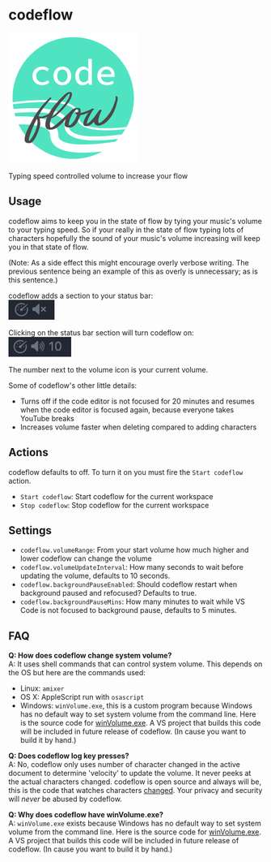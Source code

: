 # codeflow

![logo](https://raw.githubusercontent.com/RubenSandwich/codeflow/master/images/logo@2x.png)

Typing speed controlled volume to increase your flow

## Usage

codeflow aims to keep you in the state of flow by tying your music's volume to your typing speed. So if your really in the state of flow typing lots of characters hopefully the sound of your music's volume increasing will keep you in that state of flow.

(Note: As a side effect this might encourage overly verbose writing. The previous sentence being an example of this as overly is unnecessary; as is this sentence.)

codeflow adds a section to your status bar:  
![codeflow off](https://raw.githubusercontent.com/RubenSandwich/codeflow/master/images/off.png)

Clicking on the status bar section will turn codeflow on:  
![codeflow on](https://raw.githubusercontent.com/RubenSandwich/codeflow/master/images/on.png)

The number next to the volume icon is your current volume.

Some of codeflow's other little details:

- Turns off if the code editor is not focused for 20 minutes and resumes when the code editor is focused again, because everyone takes YouTube breaks
- Increases volume faster when deleting compared to adding characters

## Actions

codeflow defaults to off. To turn it on you must fire the `Start codeflow` action.

- `Start codeflow`: Start codeflow for the current workspace
- `Stop codeflow`: Stop codeflow for the current workspace

## Settings

- `codeflow.volumeRange`: From your start volume how much higher and lower codeflow can change the volume
- `codeflow.volumeUpdateInterval`: How many seconds to wait before updating the volume, defaults to 10 seconds.
- `codeflow.backgroundPauseEnabled`: Should codeflow restart when background paused and refocused? Defaults to true.
- `codeflow.backgroundPauseMins`: How many minutes to wait while VS Code is not focused to background pause, defaults to 5 minutes.

## FAQ

**Q: How does codeflow change system volume?**  
A: It uses shell commands that can control system volume. This depends on the OS but here are the commands used:

- Linux: `amixer`
- OS X: AppleScript run with `osascript`
- Windows: `winVolume.exe`, this is a custom program because Windows has no default way to set system volume from the command line. Here is the source code for [winVolume.exe](https://gist.github.com/RubenSandwich/54a84db6765a1c355a9c91523220041b). A VS project that builds this code will be included in future release of codeflow. (In cause you want to build it by hand.)

**Q: Does codeflow log key presses?**  
A: No, codeflow only uses number of character changed in the active document to determine 'velocity' to update the volume. It never peeks at the actual characters changed. codeflow is open source and always will be, this is the code that watches characters [changed](https://github.com/RubenSandwich/codeflow/blob/master/src/extension.ts#L108). Your privacy and security will _never_ be abused by codeflow.

**Q: Why does codeflow have winVolume.exe?**  
A: `winVolume.exe` exists because Windows has no default way to set system volume from the command line. Here is the source code for [winVolume.exe](https://gist.github.com/RubenSandwich/54a84db6765a1c355a9c91523220041b). A VS project that builds this code will be included in future release of codeflow. (In cause you want to build it by hand.)
